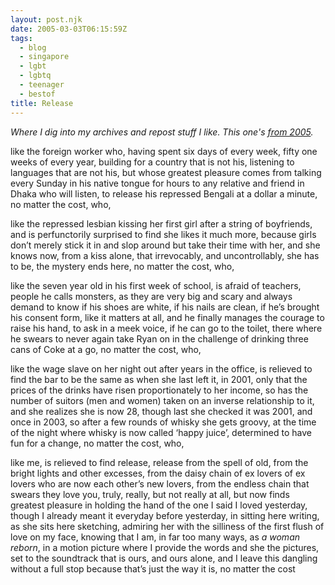 ```yaml
---
layout: post.njk
date: 2005-03-03T06:15:59Z
tags:
  - blog
  - singapore
  - lgbt
  - lgbtq
  - teenager
  - bestof
title: Release
---
```


_Where I dig into my archives and repost stuff I like. This one's [from 2005](http://popagandhi.com/anotherlife/6/release/)._

like the foreign worker who, having spent six days of every week, fifty one weeks of every year, building for a country that is not his, listening to languages that are not his, but whose greatest pleasure comes from talking every Sunday in his native tongue for hours to any relative and friend in Dhaka who will listen, to release his repressed Bengali at a dollar a minute, no matter the cost, who,

like the repressed lesbian kissing her first girl after a string of boyfriends, and is perfunctorily surprised to find she likes it much more, because girls don’t merely stick it in and slop around but take their time with her, and she knows now, from a kiss alone, that irrevocably, and uncontrollably, she has to be, the mystery ends here, no matter the cost, who,

like the seven year old in his first week of school, is afraid of teachers, people he calls monsters, as they are very big and scary and always demand to know if his shoes are white, if his nails are clean, if he’s brought his consent form, like it matters at all, and he finally manages the courage to raise his hand, to ask in a meek voice, if he can go to the toilet, there where he swears to never again take Ryan on in the challenge of drinking three cans of Coke at a go, no matter the cost, who,

like the wage slave on her night out after years in the office, is relieved to find the bar to be the same as when she last left it, in 2001, only that the prices of the drinks have risen proportionately to her income, so has the number of suitors (men and women) taken on an inverse relationship to it, and she realizes she is now 28, though last she checked it was 2001, and once in 2003, so after a few rounds of whisky she gets groovy, at the time of the night where whisky is now called ‘happy juice’, determined to have fun for a change, no matter the cost, who,

like me, is relieved to find release, release from the spell of old, from the bright lights and other excesses, from the daisy chain of ex lovers of ex lovers who are now each other’s new lovers, from the endless chain that swears they love you, truly, really, but not really at all, but now finds greatest pleasure in holding the hand of the one I said I loved yesterday, though I already meant it everyday before yesterday, in sitting here writing, as she sits here sketching, admiring her with the silliness of the first flush of love on my face, knowing that I am, in far too many ways, as _a woman reborn_, in a motion picture where I provide the words and she the pictures, set to the soundtrack that is ours, and ours alone, and I leave this dangling without a full stop because that’s just the way it is, no matter the cost
